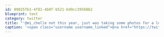 ```yaml
---
id: 89025fb1-4f81-4b0f-b521-bd9cc3958862
blueprint: text
category: twitter
title: "'@mi_chelle not this year, just was taking some photos for a local pub. Full marathon next year maybe? :)"
caption: '<span class="username username_linked">@<a href="https://twitter.com/mi_chelle" title="Michelle Sargent">mi_chelle</a></span> not this year, just was taking some photos for a local pub. Full marathon next year maybe? :)'
---
```

